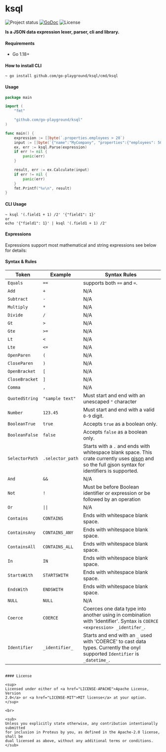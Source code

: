 ksql
=====
![Project status](https://img.shields.io/badge/version-0.2.0-green.svg)
[![GoDoc](https://godoc.org/github.com/go-playground/ksql?status.svg)](https://pkg.go.dev/github.com/go-playground/ksql)
![License](https://img.shields.io/dub/l/vibe-d.svg)

**Is a JSON data expression lexer, parser, cli and library.**

#### Requirements
- Go 1.18+

#### How to install CLI
```shell
~ go install github.com/go-playground/ksql/cmd/ksql
```

#### Usage
```go
package main

import (
	"fmt"

	"github.com/go-playground/ksql"
)

func main() {
	expression := []byte(`.properties.employees > 20`)
	input := []byte(`{"name":"MyCompany", "properties":{"employees": 50}`)
	ex, err := ksql.Parse(expression)
	if err != nil {
		panic(err)
	}

	result, err := ex.Calculate(input)
	if err != nil {
		panic(err)
	}
	fmt.Printf("%v\n", result)
}
```

#### CLI Usage
```shell
~ ksql '(.field1 + 1) /2' '{"field1": 1}'
or
echo '{"field1": 1}' | ksql '(.field1 + 1) /2'
```

#### Expressions
Expressions support most mathematical and string expressions see below for details:

#### Syntax & Rules

| Token           | Example                  | Syntax Rules                                                                                                                                                                              |
|-----------------|--------------------------|-------------------------------------------------------------------------------------------------------------------------------------------------------------------------------------------|
| `Equals`        | `==`                     | supports both `==` and `=`.                                                                                                                                                               |
| `Add`           | `+`                      | N/A                                                                                                                                                                                       |
| `Subtract`      | `-`                      | N/A                                                                                                                                                                                       |
| `Multiply`      | `*`                      | N/A                                                                                                                                                                                       |
| `Divide`        | `/`                      | N/A                                                                                                                                                                                       |
| `Gt`            | `>`                      | N/A                                                                                                                                                                                       |
| `Gte`           | `>=`                     | N/A                                                                                                                                                                                       |
| `Lt`            | `<`                      | N/A                                                                                                                                                                                       |
| `Lte`           | `<=`                     | N/A                                                                                                                                                                                       |
| `OpenParen`     | `(`                      | N/A                                                                                                                                                                                       |
| `CloseParen`    | `)`                      | N/A                                                                                                                                                                                       |
| `OpenBracket`   | `[`                      | N/A                                                                                                                                                                                       |
| `CloseBracket`  | `]`                      | N/A                                                                                                                                                                                       |
| `Comma`         | `,`                      | N/A                                                                                                                                                                                       |
| `QuotedString`  | `"sample text"`          | Must start and end with an unescaped `"` character                                                                                                                                        |
| `Number`        | `123.45`                 | Must start and end with a valid `0-9` digit.                                                                                                                                              |
| `BooleanTrue`   | `true`                   | Accepts `true` as a boolean only.                                                                                                                                                         |
| `BooleanFalse`  | `false`                  | Accepts `false` as a boolean only.                                                                                                                                                        |
| `SelectorPath`  | `.selector_path`         | Starts with a `.` and ends with whitespace blank space. This crate currently uses [gjson](https://github.com/tidwall/gjson.rs) and so the full gjson syntax for identifiers is supported. |
| `And`           | `&&`                     | N/A                                                                                                                                                                                       |
| `Not`           | `!`                      | Must be before Boolean identifier or expression or be followed by an operation                                                                                                            |
| `Or`            | <code>&vert;&vert;<code> | N/A                                                                                                                                                                                       |
| `Contains`      | `CONTAINS `              | Ends with whitespace blank space.                                                                                                                                                         |
| `ContainsAny`   | `CONTAINS_ANY `          | Ends with whitespace blank space.                                                                                                                                                         |
| `ContainsAll`   | `CONTAINS_ALL `          | Ends with whitespace blank space.                                                                                                                                                         |
| `In`            | `IN `                    | Ends with whitespace blank space.                                                                                                                                                         |
| `StartsWith`    | `STARTSWITH `            | Ends with whitespace blank space.                                                                                                                                                         |
| `EndsWith`      | `ENDSWITH `              | Ends with whitespace blank space.                                                                                                                                                         |
| `NULL`          | `NULL`                   | N/A                                                                                                                                                                                       |
| `Coerce`        | `COERCE`                 | Coerces one data type into another using in combination with 'Identifier'. Syntax is `COERCE <expression> _identifer_`.                                                                   |
| `Identifier`    | `_identifier_`           | Starts and end with an `_` used with 'COERCE' to cast data types. Currently the onyl supported `Identifier` is `_datetime_`.                                                              |



```

#### License

<sup>
Licensed under either of <a href="LICENSE-APACHE">Apache License, Version
2.0</a> or <a href="LICENSE-MIT">MIT license</a> at your option.
</sup>

<br>

<sub>
Unless you explicitly state otherwise, any contribution intentionally submitted
for inclusion in Proteus by you, as defined in the Apache-2.0 license, shall be
dual licensed as above, without any additional terms or conditions.
</sub>

